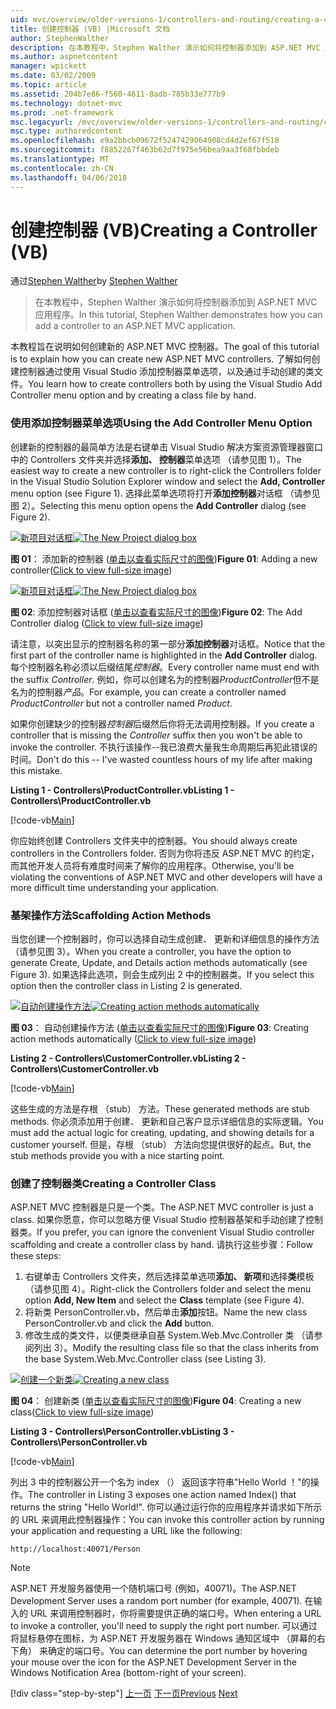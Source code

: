 ```yaml
---
uid: mvc/overview/older-versions-1/controllers-and-routing/creating-a-controller-vb
title: 创建控制器 (VB) |Microsoft 文档
author: StephenWalther
description: 在本教程中，Stephen Walther 演示如何将控制器添加到 ASP.NET MVC 应用程序。
ms.author: aspnetcontent
manager: wpickett
ms.date: 03/02/2009
ms.topic: article
ms.assetid: 204b7e86-f560-4611-8adb-785b33e777b9
ms.technology: dotnet-mvc
ms.prod: .net-framework
msc.legacyurl: /mvc/overview/older-versions-1/controllers-and-routing/creating-a-controller-vb
msc.type: authoredcontent
ms.openlocfilehash: e9a2bbcb09672f5247429064908cd4d2ef67f518
ms.sourcegitcommit: f8852267f463b62d7f975e56bea9aa3f68fbbdeb
ms.translationtype: MT
ms.contentlocale: zh-CN
ms.lasthandoff: 04/06/2018
---
```

<a name="creating-a-controller-vb"></a><span data-ttu-id="e4725-103">创建控制器 (VB)</span><span class="sxs-lookup"><span data-stu-id="e4725-103">Creating a Controller (VB)</span></span>
====================
<span data-ttu-id="e4725-104">通过[Stephen Walther](https://github.com/StephenWalther)</span><span class="sxs-lookup"><span data-stu-id="e4725-104">by [Stephen Walther](https://github.com/StephenWalther)</span></span>

> <span data-ttu-id="e4725-105">在本教程中，Stephen Walther 演示如何将控制器添加到 ASP.NET MVC 应用程序。</span><span class="sxs-lookup"><span data-stu-id="e4725-105">In this tutorial, Stephen Walther demonstrates how you can add a controller to an ASP.NET MVC application.</span></span>


<span data-ttu-id="e4725-106">本教程旨在说明如何创建新的 ASP.NET MVC 控制器。</span><span class="sxs-lookup"><span data-stu-id="e4725-106">The goal of this tutorial is to explain how you can create new ASP.NET MVC controllers.</span></span> <span data-ttu-id="e4725-107">了解如何创建控制器通过使用 Visual Studio 添加控制器菜单选项，以及通过手动创建的类文件。</span><span class="sxs-lookup"><span data-stu-id="e4725-107">You learn how to create controllers both by using the Visual Studio Add Controller menu option and by creating a class file by hand.</span></span>

### <a name="using-the-add-controller-menu-option"></a><span data-ttu-id="e4725-108">使用添加控制器菜单选项</span><span class="sxs-lookup"><span data-stu-id="e4725-108">Using the Add Controller Menu Option</span></span>

<span data-ttu-id="e4725-109">创建新的控制器的最简单方法是右键单击 Visual Studio 解决方案资源管理器窗口中的 Controllers 文件夹并选择**添加、 控制器**菜单选项 （请参见图 1）。</span><span class="sxs-lookup"><span data-stu-id="e4725-109">The easiest way to create a new controller is to right-click the Controllers folder in the Visual Studio Solution Explorer window and select the **Add, Controller** menu option (see Figure 1).</span></span> <span data-ttu-id="e4725-110">选择此菜单选项将打开**添加控制器**对话框 （请参见图 2）。</span><span class="sxs-lookup"><span data-stu-id="e4725-110">Selecting this menu option opens the **Add Controller** dialog (see Figure 2).</span></span>


<span data-ttu-id="e4725-111">[![新项目对话框](creating-a-controller-vb/_static/image1.jpg)](creating-a-controller-vb/_static/image1.png)</span><span class="sxs-lookup"><span data-stu-id="e4725-111">[![The New Project dialog box](creating-a-controller-vb/_static/image1.jpg)](creating-a-controller-vb/_static/image1.png)</span></span>

<span data-ttu-id="e4725-112">**图 01**： 添加新的控制器 ([单击以查看实际尺寸的图像](creating-a-controller-vb/_static/image2.png))</span><span class="sxs-lookup"><span data-stu-id="e4725-112">**Figure 01**: Adding a new controller([Click to view full-size image](creating-a-controller-vb/_static/image2.png))</span></span>


<span data-ttu-id="e4725-113">[![新项目对话框](creating-a-controller-vb/_static/image2.jpg)](creating-a-controller-vb/_static/image3.png)</span><span class="sxs-lookup"><span data-stu-id="e4725-113">[![The New Project dialog box](creating-a-controller-vb/_static/image2.jpg)](creating-a-controller-vb/_static/image3.png)</span></span>

<span data-ttu-id="e4725-114">**图 02**: 添加控制器对话框 ([单击以查看实际尺寸的图像](creating-a-controller-vb/_static/image4.png))</span><span class="sxs-lookup"><span data-stu-id="e4725-114">**Figure 02**: The Add Controller dialog ([Click to view full-size image](creating-a-controller-vb/_static/image4.png))</span></span>


<span data-ttu-id="e4725-115">请注意，以突出显示的控制器名称的第一部分**添加控制器**对话框。</span><span class="sxs-lookup"><span data-stu-id="e4725-115">Notice that the first part of the controller name is highlighted in the **Add Controller** dialog.</span></span> <span data-ttu-id="e4725-116">每个控制器名称必须以后缀结尾*控制器*。</span><span class="sxs-lookup"><span data-stu-id="e4725-116">Every controller name must end with the suffix *Controller*.</span></span> <span data-ttu-id="e4725-117">例如，你可以创建名为的控制器*ProductController*但不是名为的控制器*产品*。</span><span class="sxs-lookup"><span data-stu-id="e4725-117">For example, you can create a controller named *ProductController* but not a controller named *Product*.</span></span>


<span data-ttu-id="e4725-118">如果你创建缺少的控制器*控制器*后缀然后你将无法调用控制器。</span><span class="sxs-lookup"><span data-stu-id="e4725-118">If you create a controller that is missing the *Controller* suffix then you won't be able to invoke the controller.</span></span> <span data-ttu-id="e4725-119">不执行该操作--我已浪费大量我生命周期后再犯此错误的时间。</span><span class="sxs-lookup"><span data-stu-id="e4725-119">Don't do this -- I've wasted countless hours of my life after making this mistake.</span></span>


<span data-ttu-id="e4725-120">**Listing 1 - Controllers\ProductController.vb**</span><span class="sxs-lookup"><span data-stu-id="e4725-120">**Listing 1 - Controllers\ProductController.vb**</span></span>

[!code-vb[Main](creating-a-controller-vb/samples/sample1.vb)]

<span data-ttu-id="e4725-121">你应始终创建 Controllers 文件夹中的控制器。</span><span class="sxs-lookup"><span data-stu-id="e4725-121">You should always create controllers in the Controllers folder.</span></span> <span data-ttu-id="e4725-122">否则为你将违反 ASP.NET MVC 的约定，而其他开发人员将有难度时间来了解你的应用程序。</span><span class="sxs-lookup"><span data-stu-id="e4725-122">Otherwise, you'll be violating the conventions of ASP.NET MVC and other developers will have a more difficult time understanding your application.</span></span>

### <a name="scaffolding-action-methods"></a><span data-ttu-id="e4725-123">基架操作方法</span><span class="sxs-lookup"><span data-stu-id="e4725-123">Scaffolding Action Methods</span></span>

<span data-ttu-id="e4725-124">当您创建一个控制器时，你可以选择自动生成创建、 更新和详细信息的操作方法 （请参见图 3）。</span><span class="sxs-lookup"><span data-stu-id="e4725-124">When you create a controller, you have the option to generate Create, Update, and Details action methods automatically (see Figure 3).</span></span> <span data-ttu-id="e4725-125">如果选择此选项，则会生成列出 2 中的控制器类。</span><span class="sxs-lookup"><span data-stu-id="e4725-125">If you select this option then the controller class in Listing 2 is generated.</span></span>


<span data-ttu-id="e4725-126">[![自动创建操作方法](creating-a-controller-vb/_static/image3.jpg)](creating-a-controller-vb/_static/image5.png)</span><span class="sxs-lookup"><span data-stu-id="e4725-126">[![Creating action methods automatically](creating-a-controller-vb/_static/image3.jpg)](creating-a-controller-vb/_static/image5.png)</span></span>

<span data-ttu-id="e4725-127">**图 03**： 自动创建操作方法 ([单击以查看实际尺寸的图像](creating-a-controller-vb/_static/image6.png))</span><span class="sxs-lookup"><span data-stu-id="e4725-127">**Figure 03**: Creating action methods automatically ([Click to view full-size image](creating-a-controller-vb/_static/image6.png))</span></span>


<span data-ttu-id="e4725-128">**Listing 2 - Controllers\CustomerController.vb**</span><span class="sxs-lookup"><span data-stu-id="e4725-128">**Listing 2 - Controllers\CustomerController.vb**</span></span>

[!code-vb[Main](creating-a-controller-vb/samples/sample2.vb)]

<span data-ttu-id="e4725-129">这些生成的方法是存根 （stub） 方法。</span><span class="sxs-lookup"><span data-stu-id="e4725-129">These generated methods are stub methods.</span></span> <span data-ttu-id="e4725-130">你必须添加用于创建、 更新和自己客户显示详细信息的实际逻辑。</span><span class="sxs-lookup"><span data-stu-id="e4725-130">You must add the actual logic for creating, updating, and showing details for a customer yourself.</span></span> <span data-ttu-id="e4725-131">但是，存根 （stub） 方法向您提供很好的起点。</span><span class="sxs-lookup"><span data-stu-id="e4725-131">But, the stub methods provide you with a nice starting point.</span></span>

### <a name="creating-a-controller-class"></a><span data-ttu-id="e4725-132">创建了控制器类</span><span class="sxs-lookup"><span data-stu-id="e4725-132">Creating a Controller Class</span></span>

<span data-ttu-id="e4725-133">ASP.NET MVC 控制器是只是一个类。</span><span class="sxs-lookup"><span data-stu-id="e4725-133">The ASP.NET MVC controller is just a class.</span></span> <span data-ttu-id="e4725-134">如果你愿意，你可以忽略方便 Visual Studio 控制器基架和手动创建了控制器类。</span><span class="sxs-lookup"><span data-stu-id="e4725-134">If you prefer, you can ignore the convenient Visual Studio controller scaffolding and create a controller class by hand.</span></span> <span data-ttu-id="e4725-135">请执行这些步骤：</span><span class="sxs-lookup"><span data-stu-id="e4725-135">Follow these steps:</span></span>

1. <span data-ttu-id="e4725-136">右键单击 Controllers 文件夹，然后选择菜单选项**添加、 新项**和选择**类**模板 （请参见图 4）。</span><span class="sxs-lookup"><span data-stu-id="e4725-136">Right-click the Controllers folder and select the menu option **Add, New Item** and select the **Class** template (see Figure 4).</span></span>
2. <span data-ttu-id="e4725-137">将新类 PersonController.vb，然后单击**添加**按钮。</span><span class="sxs-lookup"><span data-stu-id="e4725-137">Name the new class PersonController.vb and click the **Add** button.</span></span>
3. <span data-ttu-id="e4725-138">修改生成的类文件，以便类继承自基 System.Web.Mvc.Controller 类 （请参阅列出 3）。</span><span class="sxs-lookup"><span data-stu-id="e4725-138">Modify the resulting class file so that the class inherits from the base System.Web.Mvc.Controller class (see Listing 3).</span></span>


<span data-ttu-id="e4725-139">[![创建一个新类](creating-a-controller-vb/_static/image4.jpg)](creating-a-controller-vb/_static/image7.png)</span><span class="sxs-lookup"><span data-stu-id="e4725-139">[![Creating a new class](creating-a-controller-vb/_static/image4.jpg)](creating-a-controller-vb/_static/image7.png)</span></span>

<span data-ttu-id="e4725-140">**图 04**： 创建新类 ([单击以查看实际尺寸的图像](creating-a-controller-vb/_static/image8.png))</span><span class="sxs-lookup"><span data-stu-id="e4725-140">**Figure 04**: Creating a new class([Click to view full-size image](creating-a-controller-vb/_static/image8.png))</span></span>


<span data-ttu-id="e4725-141">**Listing 3 - Controllers\PersonController.vb**</span><span class="sxs-lookup"><span data-stu-id="e4725-141">**Listing 3 - Controllers\PersonController.vb**</span></span>

[!code-vb[Main](creating-a-controller-vb/samples/sample3.vb)]

<span data-ttu-id="e4725-142">列出 3 中的控制器公开一个名为 index （） 返回该字符串"Hello World ！"的操作。</span><span class="sxs-lookup"><span data-stu-id="e4725-142">The controller in Listing 3 exposes one action named Index() that returns the string "Hello World!".</span></span> <span data-ttu-id="e4725-143">你可以通过运行你的应用程序并请求如下所示的 URL 来调用此控制器操作：</span><span class="sxs-lookup"><span data-stu-id="e4725-143">You can invoke this controller action by running your application and requesting a URL like the following:</span></span>

`http://localhost:40071/Person`

> [!NOTE]
> 
> <span data-ttu-id="e4725-144">ASP.NET 开发服务器使用一个随机端口号 (例如，40071)。</span><span class="sxs-lookup"><span data-stu-id="e4725-144">The ASP.NET Development Server uses a random port number (for example, 40071).</span></span> <span data-ttu-id="e4725-145">在输入的 URL 来调用控制器时，你将需要提供正确的端口号。</span><span class="sxs-lookup"><span data-stu-id="e4725-145">When entering a URL to invoke a controller, you'll need to supply the right port number.</span></span> <span data-ttu-id="e4725-146">可以通过将鼠标悬停在图标，为 ASP.NET 开发服务器在 Windows 通知区域中 （屏幕的右下角） 来确定的端口号。</span><span class="sxs-lookup"><span data-stu-id="e4725-146">You can determine the port number by hovering your mouse over the icon for the ASP.NET Development Server in the Windows Notification Area (bottom-right of your screen).</span></span>
> 
> [!div class="step-by-step"]
> <span data-ttu-id="e4725-147">[上一页](adding-dynamic-content-to-a-cached-page-vb.md)
> [下一页](creating-an-action-vb.md)</span><span class="sxs-lookup"><span data-stu-id="e4725-147">[Previous](adding-dynamic-content-to-a-cached-page-vb.md)
[Next](creating-an-action-vb.md)</span></span>
